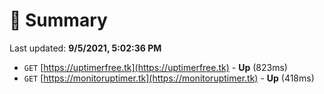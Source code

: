 # 📖 Summary
Last updated: **9/5/2021, 5:02:36 PM**

- `GET` [https://uptimerfree.tk](https://uptimerfree.tk) - **Up** (823ms)
- `GET` [https://monitoruptimer.tk](https://monitoruptimer.tk) - **Up** (418ms)

